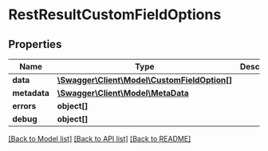 # RestResultCustomFieldOptions

## Properties

 Name         | Type                                                                  | Description | Notes      
--------------|-----------------------------------------------------------------------|-------------|------------
 **data**     | [**\Swagger\Client\Model\CustomFieldOption[]**](CustomFieldOption.md) |             | [optional] 
 **metadata** | [**\Swagger\Client\Model\MetaData**](MetaData.md)                     |             | [optional] 
 **errors**   | **object[]**                                                          |             | [optional] 
 **debug**    | **object[]**                                                          |             | [optional] 

[[Back to Model list]](../README.md#documentation-for-models) [[Back to API list]](../README.md#documentation-for-api-endpoints) [[Back to README]](../README.md)



